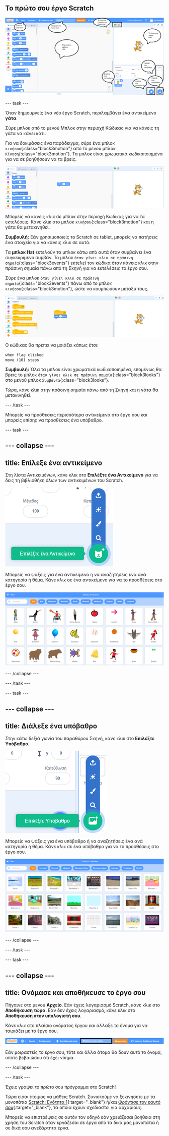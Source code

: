 ## Το πρώτο σου έργο Scratch

![Ένα σχολιασμένο στιγμιότυπο οθόνης του προγράμματος επεξεργασίας Scratch, με επισήμανση βασικών χαρακτηριστικών.](images/scratch-features.png)

--- task ---

Όταν δημιουργείς ένα νέο έργο Scratch, περιλαμβάνει ένα αντικείμενο **γάτα**.

Σύρε μπλοκ από το μενού Μπλοκ στην περιοχή Κώδικας για να κάνεις τη γάτα να κάνει κάτι.

Για να δοκιμάσεις ένα παράδειγμα, σύρε ένα μπλοκ `κινήσου`{:class="block3motion"} από το μενού μπλοκ `Κίνηση`{:class="block3motion"}. Τα μπλοκ είναι χρωματικά κωδικοποιημένα για να σε βοηθήσουν να τα βρεις.

![Ένα μπλοκ «κινήσου» στην περιοχή Κώδικας.](images/move-block.png)

Μπορείς να κάνεις κλικ σε μπλοκ στην περιοχή Κώδικας για να τα εκτελέσεις. Κάνε κλικ στο μπλοκ `κινήσου`{:class="block3motion"} και η γάτα θα μετακινηθεί.

**Συμβουλή:** Εάν χρησιμοποιείς το Scratch σε tablet, μπορείς να πατήσεις ένα στοιχείο για να κάνεις κλικ σε αυτό.

Τα **μπλοκ Hat** εκτελούν τα μπλοκ κάτω από αυτά όταν συμβαίνει ένα συγκεκριμένο συμβάν. Το μπλοκ `όταν γίνει κλικ σε πράσινη σημαία`{:class="block3events"} εκτελεί τον κώδικα όταν κάνεις κλικ στην πράσινη σημαία πάνω από τη Σκηνή για να εκτελέσεις το έργο σου.

Σύρε ένα μπλοκ `όταν γίνει κλικ σε πράσινη σημαία`{:class="block3events"} πάνω από το μπλοκ `κινήσου`{:class="block3motion"}, ώστε να κουμπώσουν μεταξύ τους.

![Το μπλοκ «κινήσου» στην περιοχή Κώδικας.](images/green-flag-script.png)

Ο κώδικας θα πρέπει να μοιάζει κάπως έτσι:

```blocks3
when flag clicked
move (10) steps
```

**Συμβουλή:** Όλα τα μπλοκ είναι χρωματικά κωδικοποιημένα, επομένως θα βρεις το μπλοκ `όταν γίνει κλικ σε πράσινη σημαία`{:class="block3looks"} στο μενού μπλοκ `Συμβάντα`{:class="block3looks"}.

Τώρα, κάνε κλικ στην πράσινη σημαία πάνω από τη Σκηνή και η γάτα θα μετακινηθεί.

--- /task ---

Μπορείς να προσθέσεις περισσότερα αντικείμενα στο έργο σου και μπορείς επίσης να προσθέσεις ένα υπόβαθρο.

--- task ---

--- collapse ---
---
title: Επίλεξε ένα αντικείμενο
---

Στη λίστα Αντικειμένων, κάνε κλικ στο **Επιλέξτε ένα Αντικείμενο** για να δεις τη βιβλιοθήκη όλων των αντικειμένων του Scratch.

![Το εικονίδιο «Επιλέξτε ένα Αντικείμενο».](images/sprite-library.png)

Μπορείς να ψάξεις για ένα αντικείμενο ή να αναζητήσεις ένα ανά κατηγορία ή θέμα. Κάνε κλικ σε ένα αντικείμενο για να το προσθέσεις στο έργο σου.

![Η Βιβλιοθήκη Αντικειμένων.](images/sprite-choose.png)

--- /collapse --- 

--- /task ---

--- task ---

--- collapse ---
---
title: Διάλεξε ένα υπόβαθρο
---

Στην κάτω δεξιά γωνία του παραθύρου Σκηνή, κάνε κλικ στο **Επιλέξτε Υπόβαθρο**.

![Το εικονίδιο 'Επιλέξτε Υπόβαθρο'.](images/stage-choose.png)

Μπορείς να ψάξεις για ένα υπόβαθρο ή να αναζητήσεις ένα ανά κατηγορία ή θέμα. Κάνε κλικ σε ένα υπόβαθρο για να το προσθέσεις στο έργο σου.

![Η Βιβλιοθήκη Υποβάθρων.](images/backdrop.png)

--- /collapse --- 

--- /task ---

--- task ---

--- collapse ---
---
title: Ονόμασε και αποθήκευσε το έργο σου
---

Πήγαινε στο μενού **Αρχείο**. Εάν έχεις λογαριασμό Scratch, κάνε κλικ στο **Αποθήκευση τώρα**. Εάν δεν έχεις λογαριασμό, κάνε κλικ στο **Αποθήκευση στον υπολογιστή σου**.

Κάνε κλικ στο πλαίσιο ονόματος έργου και άλλαξε το όνομα για να ταιριάζει με το έργο σου.

![Έχει επιλεγεί το πλαίσιο του ονόματος του έργου.](images/change-project-name.png)

Εάν μοιραστείς το έργο σου, τότε και άλλα άτομα θα δουν αυτό το όνομα, οπότε βεβαιώσου ότι έχει νόημα.

--- /collapse --- 

--- /task ---

Έχεις γράψει το πρώτο σου πρόγραμμα στο Scratch!

Τώρα είσαι έτοιμος να μάθεις Scratch. Συνιστούμε να ξεκινήσετε με τα μονοπάτια [Scratch: Ενότητα 1](https://projects.raspberrypi.org/el-GR/raspberrypi/scratch-module-1){:target="_blank"} ή/και [Φρόντισε τον εαυτό σου](https://projects.raspberrypi.org/el-GR/raspberrypi/look-after-yourself){:target="_blank"}, τα οποία έχουν σχεδιαστεί για αρχάριους.

 Μπορείς να επιστρέψεις σε αυτόν τον οδηγό εάν χρειάζεσαι βοήθεια στη χρήση του Scratch όταν εργάζεσαι σε έργα από τα δικά μας μονοπάτια ή σε δικά σου ανεξάρτητα έργα. 


